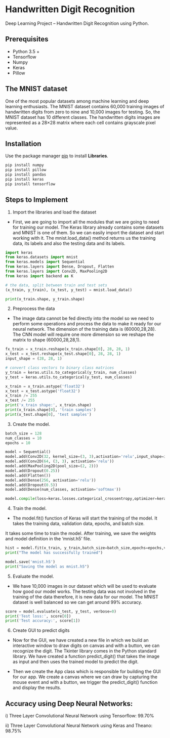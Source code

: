 # Handwritten Digit Recognition

Deep Learning Project – Handwritten Digit Recognition using Python.

## Prerequisites

- Python 3.5 +
- Tensorflow
- Numpy
- Keras
- Pillow

## The MNIST dataset
One of the most popular datasets among machine learning and deep learning enthusiasts. The MNIST dataset contains 60,000 training images of handwritten digits from zero to nine and 10,000 images for testing. So, the MNIST dataset has 10 different classes. The handwritten digits images are represented as a 28×28 matrix where each cell contains grayscale pixel value.

## Installation

Use the package manager [pip](https://pip.pypa.io/en/stable/installation/) to install __Libraries__.

```bash
pip install numpy
pip install pillow
pip install pandas
pip install keras
pip install tensorflow
```


## Steps to Implement

1. Import the libraries and load the dataset
 - First, we are going to import all the modules that we are going to need for training our model. The Keras library already contains some datasets and MNIST is one of them. So we can easily import the dataset and start working with it. The mnist.load_data() method returns us the training data, its labels and also the testing data and its labels.
```python
import keras
from keras.datasets import mnist
from keras.models import Sequential
from keras.layers import Dense, Dropout, Flatten
from keras.layers import Conv2D, MaxPooling2D
from keras import backend as K

# the data, split between train and test sets
(x_train, y_train), (x_test, y_test) = mnist.load_data()

print(x_train.shape, y_train.shape)
```
2. Preprocess the data
 - The image data cannot be fed directly into the model so we need to perform some operations and process the data to make it ready for our neural network. The dimension of the training data is (60000,28,28). 
 The CNN model will require one more dimension so we reshape the matrix to shape (60000,28,28,1).
```python
fx_train = x_train.reshape(x_train.shape[0], 28, 28, 1)
x_test = x_test.reshape(x_test.shape[0], 28, 28, 1)
input_shape = (28, 28, 1)

# convert class vectors to binary class matrices
y_train = keras.utils.to_categorical(y_train, num_classes)
y_test = keras.utils.to_categorical(y_test, num_classes)

x_train = x_train.astype('float32')
x_test = x_test.astype('float32')
x_train /= 255
x_test /= 255
print('x_train shape:', x_train.shape)
print(x_train.shape[0], 'train samples')
print(x_test.shape[0], 'test samples')
```
3. Create the model.
 ```python
batch_size = 128
num_classes = 10
epochs = 10

model = Sequential()
model.add(Conv2D(32, kernel_size=(3, 3),activation='relu',input_shape=input_shape))
model.add(Conv2D(64, (3, 3), activation='relu'))
model.add(MaxPooling2D(pool_size=(2, 2)))
model.add(Dropout(0.25))
model.add(Flatten())
model.add(Dense(256, activation='relu'))
model.add(Dropout(0.5))
model.add(Dense(num_classes, activation='softmax'))

model.compile(loss=keras.losses.categorical_crossentropy,optimizer=keras.optimizers.Adadelta(),metrics=['accuracy'])
```
4. Train the model.
 - The model.fit() function of Keras will start the training of the model. It takes the training data, validation data, epochs, and batch size.

 It takes some time to train the model. After training, we save the weights and model definition in the ‘mnist.h5’ file.

```python
hist = model.fit(x_train, y_train,batch_size=batch_size,epochs=epochs,verbose=1,validation_data=(x_test, y_test))
print("The model has successfully trained")

model.save('mnist.h5')
print("Saving the model as mnist.h5")
```
5. Evaluate the model.
 - We have 10,000 images in our dataset which will be used to evaluate how good our model works. The testing data was not involved in the training of the data therefore, it is new data for our model. The MNIST dataset is well balanced so we can get around 99% accuracy.
```python
score = model.evaluate(x_test, y_test, verbose=0)
print('Test loss:', score[0])
print('Test accuracy:', score[1])
```
6. Create GUI to predict digits
 - Now for the GUI, we have created a new file in which we build an interactive window to draw digits on canvas and with a button, we can recognize the digit. The Tkinter library comes in the Python standard library. We have created a function predict_digit() that takes the image as input and then uses the trained model to predict the digit.

 - Then we create the App class which is responsible for building the GUI for our app. We create a canvas where we can draw by capturing the mouse event and with a button, we trigger the predict_digit() function and display the results.

## Accuracy using Deep Neural Networks:

i)	Three Layer Convolutional Neural Network using Tensorflow:	99.70%

ii)	Three Layer Convolutional Neural Network using Keras and Theano: 98.75%

